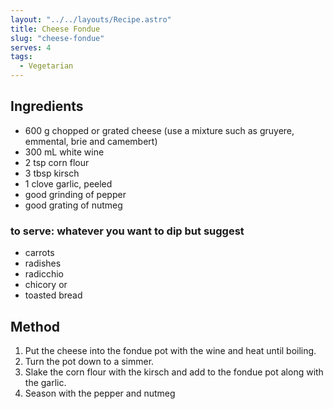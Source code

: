 ```yaml
---
layout: "../../layouts/Recipe.astro"
title: Cheese Fondue
slug: "cheese-fondue"
serves: 4
tags:
  - Vegetarian
---
```


## Ingredients

- 600 g chopped or grated cheese (use a mixture such as gruyere, emmental, brie and camembert)
- 300 mL white wine
- 2 tsp corn flour
- 3 tbsp kirsch
- 1 clove garlic, peeled
- good grinding of pepper
- good grating of nutmeg

### to serve: whatever you want to dip but suggest

- carrots
- radishes
- radicchio
- chicory or
- toasted bread

## Method

1. Put the cheese into the fondue pot with the wine and heat until boiling. 
1. Turn the pot down to a simmer.
1. Slake the corn flour with the kirsch and add to the fondue pot along with the garlic.
1. Season with the pepper and nutmeg